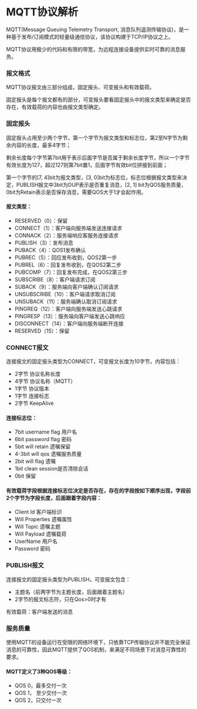 # MQTT协议解析

MQTT(Message Queuing Telemetry Transport, 消息队列遥测传输协议)，是一种基于发布/订阅模式的轻量级通信协议，该协议构建于TCP/IP协议之上。

MQTT协议用极少的代码和有限的带宽，为远程连接设备提供实时可靠的消息服务。

### 报文格式

MQTT协议报文由三部分组成，固定报头、可变报头和有效载荷。

固定报头是每个报文都有的部分，可变报头要看固定报头中的报文类型来确定是否存在，有效载荷的内容也由报文类型确定。

### 固定报头

固定报头占用至少两个字节，第一个字节为报文类型和标志位，第2至N字节为剩余内容的长度，最多4字节；

剩余长度每个字节第7bit用于表示后面字节是否属于剩余长度字节，所以一个字节有效长度为127，超过127则第7bit置1，后面字节有效bit位拼接到前面；

第一个字节的[7, 4]bit为报文类型，[3, 0]bit为标志位，标志位根据报文类型来决定，PUBLISH报文中3bit为DUP表示是否重复消息，[2, 1]
bit为QOS服务质量，0bit为Retain表示是否保存消息，需要QOS大于1才会起作用。

#### 报文类型：

- RESERVED（0）：保留
- CONNECT（1）：客户端向服务端发送连接请求
- CONNACK（2）：服务端响应客服务连接请求
- PUBLISH（3）：发布消息
- PUBACK（4）：QOS1发布确认
- PUBREC（5）：回应发布收到，QOS2第一步
- PUBREL（6）：回复发布收到，在QOS2第二步
- PUBCOMP（7）：回复发布完成，在QOS2第三步
- SUBSCRIBE（8）：客户端请求订阅
- SUBACK（9）：服务端向客户端确认订阅请求
- UNSUBSCRIBE（10）：客户端请求取消订阅
- UNSUBACK（11）：服务端确认取消订阅请求
- PINGREQ（12）：客户端向服务端发送心跳请求
- PINGRESP（13）：服务端向客户端发送心跳响应
- DISCONNECT（14）：客户端向服务端断开连接
- RESERVED（15）：保留

### CONNECT报文

连接报文的固定报头类型为CONNECT，可变报文长度为10字节，内容包括：

- 2字节 协议名称长度
- 4字节 协议名称（MQTT）
- 1字节 协议版本
- 1字节 连接标志
- 2字节 KeepAlive

#### 连接标志位：

- 7bit username flag 用户名
- 6bit password flag 密码
- 5bit will retain 遗嘱保留
- 4-3bit will qos 遗嘱服务质量
- 2bit will flag 遗嘱
- 1bit clean session是否清除会话
- 0bit 保留

#### 有效载荷字段根据连接标志位决定是否存在，存在的字段按如下顺序出现，字段前2个字节为字段长度，后面跟着字段内容：

- Client Id 客户端标识
- Will Properties 遗嘱属性
- Will Topic 遗嘱主题
- Will Payload 遗嘱载荷
- UserName 用户名
- Password 密码

### PUBLISH报文

连接报文的固定报头类型为PUBLISH，可变报文包含：

- 主题名（前两字节为主题长度，后面跟着主题名）
- 2字节的报文标志符，只在Qos>0时才有

有效载荷：客户端发送的消息

### 服务质量

使用MQTT的设备运行在受限的网络环境下，只依靠TCP传输协议并不能完全保证消息的可靠性，因此MQTT提供了QOS机制，来满足不同场景下对消息可靠性的要求。

#### MQTT定义了3种QOS等级：

- QOS 0，最多交付一次
- QOS 1， 至少交付一次
- QOS 2，只交付一次

